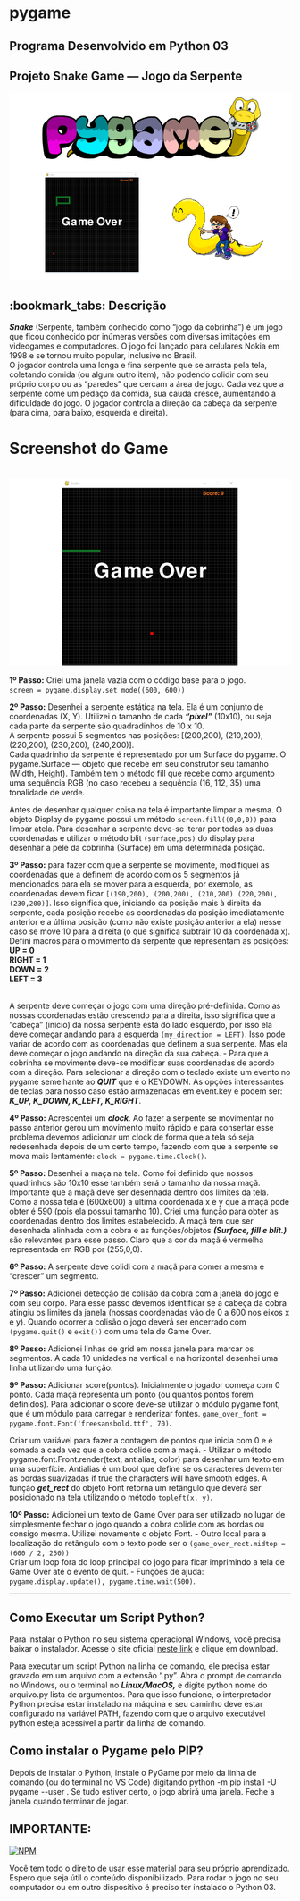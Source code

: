 # pygame
## Programa Desenvolvido em Python 03

## Projeto Snake Game — Jogo da Serpente


<img src="projeto.png" alt="logo do game snake no formato png"><br>

<h2>:bookmark_tabs: Descrição</h2>

_**Snake**_ (Serpente, também conhecido como “jogo da cobrinha”) é um jogo que ficou conhecido por inúmeras versões com diversas imitações em videogames e computadores. O jogo foi lançado para celulares Nokia em 1998 e se tornou muito popular, inclusive no Brasil.<br>
O jogador controla uma longa e fina serpente que se arrasta pela tela, coletando comida (ou algum outro item), não podendo colidir com seu próprio corpo ou as “paredes” que cercam a área de jogo. Cada vez que a serpente come um pedaço da comida, sua cauda cresce, aumentando a dificuldade do jogo. O jogador controla a direção da cabeça da serpente (para cima, para baixo, esquerda e direita).<br>

# Screenshot do Game

<br><img src="modelo.png" alt="logo do game snake no formato png"><br>


**1º Passo:** Criei uma janela vazia com o código base para o jogo.<br>
`screen = pygame.display.set_mode((600, 600))`<br>

**2º Passo:** Desenhei a serpente estática na tela.
Ela é um conjunto de coordenadas (X, Y). Utilizei o tamanho de cada _**“pixel”**_ (10x10), ou seja cada parte da serpente são quadradinhos de 10 x 10.<br>
A serpente possui 5 segmentos nas posições: [(200,200), (210,200), (220,200), (230,200), (240,200)].<br>
Cada quadrinho da serpente é representado por um Surface do pygame. O pygame.Surface — objeto que recebe em seu construtor seu tamanho (Width, Height). Também tem o método fill que recebe como argumento uma sequência RGB (no caso recebeu a sequência (16, 112, 35) uma tonalidade de verde.<br>

Antes de desenhar qualquer coisa na tela é importante limpar a mesma. O objeto Display do pygame possui um método `screen.fill((0,0,0))` para limpar atela.
Para desenhar a serpente deve-se iterar por todas as duas coordenadas e utilizar o método blit `(surface,pos)` do display para desenhar a pele da cobrinha (Surface) em uma determinada posição.<br>

**3º Passo:** para fazer com que a serpente se movimente, modifiquei as coordenadas que a definem de acordo com os 5 segmentos já mencionados para ela se mover para a esquerda, por exemplo, as coordenadas devem ficar `[(190,200), (200,200), (210,200) (220,200), (230,200)]`. Isso significa que, iniciando da posição mais à direita da serpente, cada posição recebe as coordenadas da posição imediatamente anterior e a última posição (como não existe posição anterior a ela) nesse caso se move 10 para a direita (o que significa subtrair 10 da coordenada x).<br>
Defini macros para o movimento da serpente que representam as posições:<br>
**UP = 0**<br>
**RIGHT = 1**<br>
**DOWN = 2**<br>
**LEFT = 3**<br>

<br>A serpente deve começar o jogo com uma direção pré-definida. Como as nossas coordenadas estão crescendo para a direita, isso significa que a “cabeça” (início) da nossa serpente está do lado esquerdo, por isso ela deve começar andando para a esquerda `(my_direction = LEFT)`. Isso pode variar de acordo com as coordenadas que definem a sua serpente. Mas ela deve começar o jogo andando na direção da sua cabeça. - Para que a cobrinha se movimente deve-se modificar suas coordenadas de acordo com a direção. Para selecionar a direção com o teclado existe um evento no pygame semelhante ao _**QUIT**_ que é o KEYDOWN. As opções interessantes de teclas para nosso caso estão armazenadas em event.key e podem ser:<br> _**K_UP, K_DOWN, K_LEFT, K_RIGHT**_.<br>

**4º Passo:** Acrescentei um _**clock**_. Ao fazer a serpente se movimentar no passo anterior  gerou um movimento muito rápido e para consertar esse problema devemos adicionar um clock de forma que a tela só seja redesenhada depois de um certo tempo, fazendo com que a serpente se mova mais lentamente: `clock = pygame.time.Clock()`.<br>

**5º Passo:** Desenhei a maça na tela. Como foi definido que nossos quadrinhos são 10x10 esse também será o tamanho da nossa maçã. Importante que a maçã deve ser desenhada dentro dos limites da tela. Como a nossa tela é (600x600) a última coordenada x e y que a maçã pode obter é 590 (pois ela possui tamanho 10). Criei uma função para obter as coordenadas dentro dos limites estabelecido. A maçã tem que ser desenhada alinhada com a cobra e as funções/objetos _**(Surface, fill e blit.)**_ são relevantes para esse passo. Claro que a cor da maçã é vermelha representada em RGB por (255,0,0).<br> 

**6º Passo:** A serpente deve colidi com a maçã para comer a mesma e “crescer” um segmento.<br>

**7º Passo:** Adicionei detecção de colisão da cobra com a janela do jogo e com seu corpo. Para esse passo devemos identificar se a cabeça da cobra atingiu os limites da janela (nossas coordenadas vão de 0 a 600 nos eixos x e y). Quando ocorrer a colisão o jogo deverá ser encerrado com `(pygame.quit()` e `exit())` com uma tela de Game Over.<br>

**8º Passo:** Adicionei linhas de grid em nossa janela para marcar os segmentos. A cada 10 unidades na vertical e na horizontal desenhei uma linha utilizando uma função.<br>

**9º Passo:** Adicionar score(pontos). Inicialmente o jogador começa com 0 ponto. Cada maçã representa um ponto (ou quantos pontos forem definidos). Para adicionar o score deve-se utilizar o módulo pygame.font, que é um módulo para carregar e renderizar fontes. 
`game_over_font = pygame.font.Font('freesansbold.ttf', 70)`.<br>

 Criar um variável para fazer a contagem de pontos que inicia com 0 e é somada a cada vez que a cobra colide com a maçã. - Utilizar o método pygame.font.Front.render(text, antialias, color) para desenhar um texto em uma superfície. Antialias é um bool que define se os caracteres devem ter as bordas suavizadas if true the characters will have smooth edges. A função _**get_rect**_ do objeto Font retorna um retângulo que deverá ser posicionado na tela utilizando o método `topleft(x, y)`.<br> 

**10º Passo:** Adicionei um texto de Game Over para ser utilizado no lugar de simplesmente fechar o jogo quando a cobra colide com as bordas ou consigo mesma. Utilizei novamente o objeto Font. - Outro local para a localização do retângulo com o texto pode ser o `(game_over_rect.midtop = (600 / 2, 250))` 
 <br>Criar um loop fora do loop principal do jogo para ficar imprimindo a tela de Game Over até o evento de quit. - Funções de ajuda:<br>
`pygame.display.update(), pygame.time.wait(500)`.<br>

***

## Como Executar um Script Python?

Para instalar o Python no seu sistema operacional Windows, você precisa baixar o instalador. Acesse o site oficial <a href="https://www.python.org/downloads/" target="_blank">neste link</a> e clique em download.

Para executar um script Python na linha de comando, ele precisa estar gravado em um arquivo com a extensão “.py”. Abra o prompt de comando no Windows, ou o terminal no _**Linux/MacOS,**_ e digite python nome do arquivo.py lista de argumentos. Para que isso funcione, o interpretador Python precisa estar instalado na máquina e seu caminho deve estar configurado na variável PATH, fazendo com que o arquivo executável python esteja acessível a partir da linha de comando.

## Como instalar o Pygame pelo PIP?
Depois de instalar o Python, instale o PyGame por meio da linha de comando (ou do terminal no VS Code) digitando python -m pip install -U pygame --user . Se tudo estiver certo, o jogo abrirá uma janela. Feche a janela quando terminar de jogar.<br>


## IMPORTANTE:

 [![NPM](https://img.shields.io/npm/l/react)](https://github.com/RonaldoBento/pygame/blob/main/LICENSE) 

 
Você tem todo o direito de usar esse material para seu próprio aprendizado. Espero que seja útil o conteúdo disponibilizado. Para rodar o jogo no seu computador ou em outro dispositivo é preciso ter instalado o Python 03. 